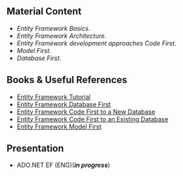 ## Material Content 
- *Entity Framework Basics.*
- *Entity Framework Architecture.*
- *Entity Framework development approaches Code First.*
- *Model First.*
- *Database First.*

## Books & Useful References 
- [Entity Framework Tutorial](http://www.entityframeworktutorial.net/)
- [Entity Framework Database First](https://msdn.microsoft.com/en-us/library/jj206878(v=vs.113).aspx)
- [Entity Framework Code First to a New Database](https://msdn.microsoft.com/en-us/library/jj193542%28v=vs.113%29.aspx?f=255&MSPPError=-2147217396)
- [Entity Framework Code First to an Existing Database](https://msdn.microsoft.com/en-us/library/jj200620(v=vs.113).aspx)
- [Entity Framework Model First](https://msdn.microsoft.com/en-us/library/jj205424%28v=vs.113%29.aspx?f=255&MSPPError=-2147217396)

## Presentation 
- ADO.NET EF (ENG)(***in progress***)

